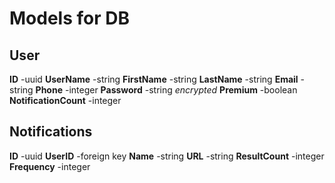 # Models for DB

## User
**ID**
    -uuid
**UserName**
    -string
**FirstName**
    -string
**LastName**
    -string
**Email**
    -string
**Phone**
    -integer
**Password**
    -string _encrypted_
**Premium**
    -boolean
**NotificationCount**
    -integer


## Notifications
**ID**
    -uuid
**UserID**
    -foreign key
**Name**
    -string
**URL**
    -string
**ResultCount**
    -integer
**Frequency**
    -integer